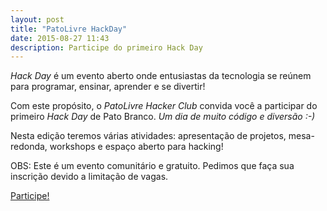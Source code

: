 ```yaml
---
layout: post
title: "PatoLivre HackDay"
date: 2015-08-27 11:43
description: Participe do primeiro Hack Day
---
```


*Hack Day* é um evento aberto onde entusiastas da tecnologia se reúnem para programar, ensinar, aprender e se divertir!

Com este propósito, o *PatoLivre Hacker Club* convida você a participar do primeiro *Hack Day* de Pato Branco. *Um dia de muito código e diversão :-)*

Nesta edição teremos várias atividades: apresentação de projetos, mesa-redonda, workshops e espaço aberto para hacking!

OBS: Este é um evento comunitário e gratuito. Pedimos que faça sua inscrição devido a limitação de vagas.

[Participe!](http://patolivre.org/hackday)
